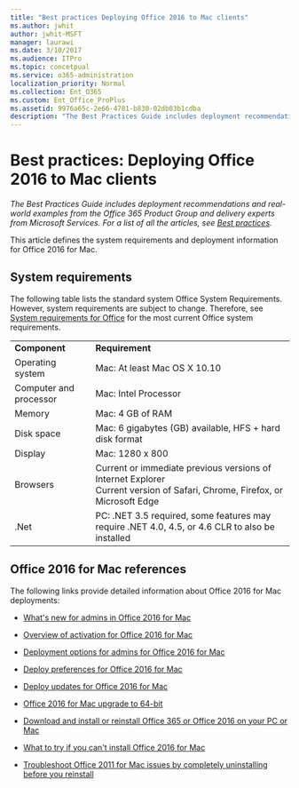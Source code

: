 ```yaml
---
title: "Best practices Deploying Office 2016 to Mac clients"
ms.author: jwhit
author: jwhit-MSFT
manager: laurawi
ms.date: 3/10/2017
ms.audience: ITPro
ms.topic: concetpual
ms.service: o365-administration
localization_priority: Normal
ms.collection: Ent_O365
ms.custom: Ent_Office_ProPlus
ms.assetid: 9976a65c-2e66-4781-b830-02db03b1cdba
description: "The Best Practices Guide includes deployment recommendations and real-world examples from the Office 365 Product Group and delivery experts from Microsoft Services. For a list of all the articles, see Best practices."
---
```


# Best practices: Deploying Office 2016 to Mac clients

 *The Best Practices Guide includes deployment recommendations and real-world examples from the Office 365 Product Group and delivery experts from Microsoft Services. For a list of all the articles, see [Best practices](best-practices.md).* 
  
This article defines the system requirements and deployment information for Office 2016 for Mac.
  
## System requirements

The following table lists the standard system Office System Requirements. However, system requirements are subject to change. Therefore, see [System requirements for Office](https://products.office.com/en-US/office-system-requirements) for the most current Office system requirements.
  
|||
|:-----|:-----|
|**Component** <br/> |**Requirement** <br/> |
|Operating system  <br/> |Mac: At least Mac OS X 10.10  <br/> |
|Computer and processor  <br/> |Mac: Intel Processor  <br/> |
|Memory  <br/> |Mac: 4 GB of RAM  <br/> |
|Disk space  <br/> |Mac: 6 gigabytes (GB) available, HFS + hard disk format  <br/> |
|Display  <br/> |Mac: 1280 x 800  <br/> |
|Browsers  <br/> |Current or immediate previous versions of Internet Explorer  <br/> Current version of Safari, Chrome, Firefox, or Microsoft Edge  <br/> |
|.Net  <br/> |PC: .NET 3.5 required, some features may require .NET 4.0, 4.5, or 4.6 CLR to also be installed  <br/> |
   
## Office 2016 for Mac references

The following links provide detailed information about Office 2016 for Mac deployments:
  
- [What's new for admins in Office 2016 for Mac](https://technet.microsoft.com/en-us/library/mt346044%28v=office.16%29.aspx)
    
- [Overview of activation for Office 2016 for Mac](https://technet.microsoft.com/en-us/library/mt346043%28v=office.16%29.aspx)
    
- [Deployment options for admins for Office 2016 for Mac](https://technet.microsoft.com/en-us/library/jj984157%28v=office.16%29.aspx)
    
- [Deploy preferences for Office 2016 for Mac](https://technet.microsoft.com/en-us/library/jj984220%28v=office.16%29.aspx)
    
- [Deploy updates for Office 2016 for Mac](https://technet.microsoft.com/en-us/library/jj984187%28v=office.16%29.aspx)
    
- [Office 2016 for Mac upgrade to 64-bit](https://technet.microsoft.com/en-us/library/mt762139%28v=office.16%29.aspx)
    
- [Download and install or reinstall Office 365 or Office 2016 on your PC or Mac](https://support.office.com/en-us/article/Download-and-install-or-reinstall-Office-365-or-Office-2016-on-your-PC-or-Mac-4414eaaf-0478-48be-9c42-23adc4716658?ui=en-US&amp;rs=en-US&amp;ad=US)
    
- [What to try if you can't install Office 2016 for Mac](https://support.office.com/en-us/article/What-to-try-if-you-can-t-install-Office-2016-for-Mac-5efba2b4-b1e6-4e5f-bf3c-6ab945d03dea?ui=en-US&amp;rs=en-US&amp;ad=US)
    
- [Troubleshoot Office 2011 for Mac issues by completely uninstalling before you reinstall](https://support.office.com/en-us/article/Troubleshoot-Office-2011-for-Mac-issues-by-completely-uninstalling-before-you-reinstall-ba8d8d13-0015-4eea-b60b-7719c2cedd17?ui=en-US&amp;rs=en-US&amp;ad=US&amp;fromAR=1)
    

